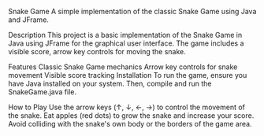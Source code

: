 Snake Game
A simple implementation of the classic Snake Game using Java and JFrame.

Description
This project is a basic implementation of the Snake Game in Java using JFrame for the graphical user interface. The game includes a visible score, arrow key controls for moving the snake.

Features
Classic Snake Game mechanics
Arrow key controls for snake movement
Visible score tracking
Installation
To run the game, ensure you have Java installed on your system. Then, compile and run the SnakeGame.java file.

How to Play
Use the arrow keys (↑, ↓, ←, →) to control the movement of the snake.
Eat apples (red dots) to grow the snake and increase your score.
Avoid colliding with the snake's own body or the borders of the game area.
